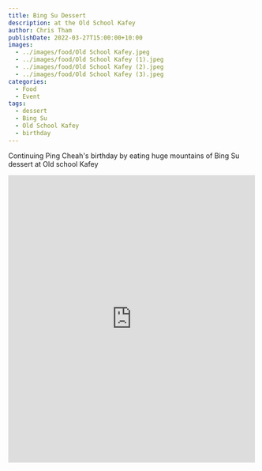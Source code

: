 ```yaml
---
title: Bing Su Dessert
description: at the Old School Kafey
author: Chris Tham
publishDate: 2022-03-27T15:00:00+10:00
images:
  - ../images/food/Old School Kafey.jpeg
  - ../images/food/Old School Kafey (1).jpeg
  - ../images/food/Old School Kafey (2).jpeg
  - ../images/food/Old School Kafey (3).jpeg
categories:
  - Food
  - Event
tags:
  - dessert
  - Bing Su
  - Old School Kafey
  - birthday
---
```


Continuing Ping Cheah's birthday by eating huge mountains of Bing Su dessert at Old school Kafey

<iframe src="https://www.facebook.com/plugins/post.php?href=https%3A%2F%2Fwww.facebook.com%2Fchris1.tham%2Fposts%2Fpfbid02QJoyiPEb65HyH6svbD9EbSDbitttqF51tPgoRQ2E5VRmMHpyjZe3GBr6uoogJE8rl&show_text=true&width=500" width="500" height="582" style="border:none;overflow:hidden" scrolling="no" frameborder="0" allowfullscreen="true" allow="autoplay; clipboard-write; encrypted-media; picture-in-picture; web-share"></iframe>
